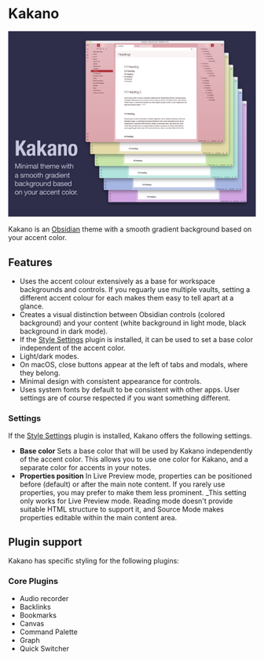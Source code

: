 # Kakano

![Minimal theme with a smooth gradient background based on your accent color. Image shows six screenshots with differently-colored backgrounds.](/hero.png)

Kakano is an [Obsidian](https://obsidian.md/) theme with a smooth gradient background based on your accent color.

## Features
- Uses the accent colour extensively as a base for workspace backgrounds and controls. If you reguarly use multiple vaults, setting a different accent colour for each makes them easy to tell apart at a glance.
- Creates a visual distinction between Obsidian controls (colored background) and your content (white background in light mode, black background in dark mode).
- If the [Style Settings](https://github.com/mgmeyers/obsidian-style-settings) plugin is installed, it can be used to set a base color independent of the accent color.
- Light/dark modes.
- On macOS, close buttons appear at the left of tabs and modals, where they belong.
- Minimal design with consistent appearance for controls.
- Uses system fonts by default to be consistent with other apps. User settings are of course respected if you want something different.

### Settings
If the [Style Settings](https://github.com/mgmeyers/obsidian-style-settings) plugin is installed, Kakano offers the following settings.
- **Base color**
  Sets a base color that will be used by Kakano independently of the accent color. This allows you to use one color for Kakano, and a separate color for accents in your notes.
- **Properties position**
  In Live Preview mode, properties can be positioned before (default) or after the main note content. If you rarely use properties, you may prefer to make them less prominent.
  _This setting only works for Live Preview mode. Reading mode doesn't provide suitable HTML structure to support it, and Source Mode makes properties editable within the main content area.

## Plugin support
Kakano has specific styling for the following plugins:

### Core Plugins
- Audio recorder
- Backlinks
- Bookmarks
- Canvas
- Command Palette
- Graph
- Quick Switcher
